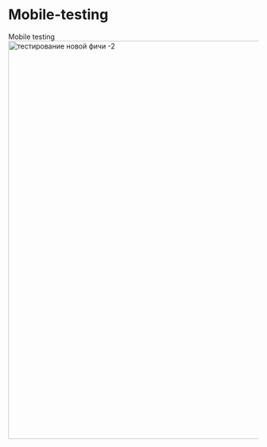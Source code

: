 # Mobile-testing
Mobile testing
<img width="801" alt="тестирование новой фичи -2" src="https://github.com/liubovsergheeva/Mobile-testing/assets/84126939/ae590185-cc47-4af1-ad9e-60afa0565981">
